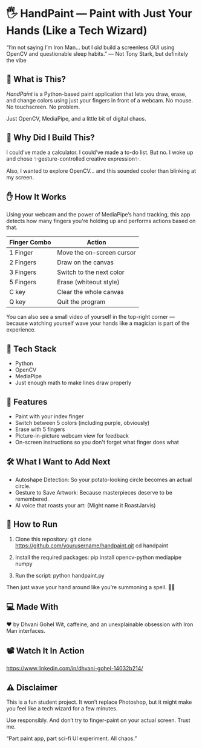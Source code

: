 🖐️ HandPaint — Paint with Just Your Hands (Like a Tech Wizard)
=============================================================

“I’m not saying I’m Iron Man… but I *did* build a screenless GUI using OpenCV and questionable sleep habits.”
— Not Tony Stark, but definitely the vibe

🎨 What is This?
----------------
*HandPaint* is a Python-based paint application that lets you draw, erase, and change colors using just your fingers in front of a webcam. 
No mouse. No touchscreen. No problem.

Just OpenCV, MediaPipe, and a little bit of digital chaos.

🧠 Why Did I Build This?
------------------------
I could’ve made a calculator. I could’ve made a to-do list. 
But no. I woke up and chose ✨gesture-controlled creative expression✨.

Also, I wanted to explore OpenCV… and this sounded cooler than blinking at my screen.

✋ How It Works
--------------
Using your webcam and the power of MediaPipe’s hand tracking, this app detects how many fingers you're holding up and performs actions based on that.

Finger Combo     | Action
-----------------|------------------------------
1 Finger         | Move the on-screen cursor
2 Fingers        | Draw on the canvas
3 Fingers        | Switch to the next color
5 Fingers        | Erase (whiteout style)
C key            | Clear the whole canvas
Q key            | Quit the program

You can also see a small video of yourself in the top-right corner — because watching yourself wave your hands like a magician is part of the experience.

🧰 Tech Stack
-------------
- Python
- OpenCV
- MediaPipe
- Just enough math to make lines draw properly



🚀 Features
-----------
- Paint with your index finger
- Switch between 5 colors (including purple, obviously)
- Erase with 5 fingers
- Picture-in-picture webcam view for feedback
- On-screen instructions so you don't forget what finger does what

🛠️ What I Want to Add Next
---------------------------
- Autoshape Detection: So your potato-looking circle becomes an actual circle.
- Gesture to Save Artwork: Because masterpieces deserve to be remembered.
- AI voice that roasts your art: (Might name it RoastJarvis)

📁 How to Run
-------------
1. Clone this repository:
   git clone https://github.com/yourusername/handpaint.git
   cd handpaint

2. Install the required packages:
   pip install opencv-python mediapipe numpy

3. Run the script:
   python handpaint.py

Then just wave your hand around like you’re summoning a spell. 🎨✨

💻 Made With
------------
❤ by Dhvani Gohel
Wit, caffeine, and an unexplainable obsession with Iron Man interfaces.

📽️ Watch It In Action
----------------------
https://www.linkedin.com/in/dhvani-gohel-14032b214/

⚠️ Disclaimer
-------------
This is a fun student project.
It won’t replace Photoshop, but it might make you feel like a tech wizard for a few minutes.

Use responsibly. And don’t try to finger-paint on your actual screen. Trust me.



“Part paint app, part sci-fi UI experiment. All chaos.”
